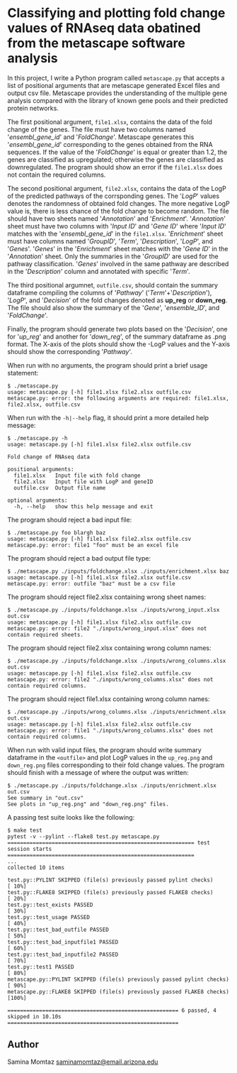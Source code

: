 # Classifying and plotting fold change values of RNAseq data obatined from the metascape software analysis

In this project, I write a Python program called `metascape.py` that accepts a list of positional arguments that are metascape generated Excel files and output csv file. Metascape provides the understanding of the multiple gene analysis compared with the library of known gene pools and their predicted protein networks.

The first positional argument, `file1.xlsx`, contains the data of the fold change of the genes. The file must have two columns named '_ensembl_gene_id_' and '_FoldChange_'. Metascape generates this '_ensembl_gene_id_' corresponding to the genes obtained from the RNA sequences. If the value of the '_FoldChange_' is equal or greater than 1.2, the genes are classified as upregulated; otherwise the genes are classified as downregulated. The program should show an error if the `file1.xlsx` does not contain the required columns.

The second positional argument, `file2.xlsx`, contains the data of the LogP of the predicted pathways of the corrsponding genes. The '_LogP_' values denotes the randomness of obtained fold changes. The more negative LogP value is, there is less chance of the fold change to become random. The file should have two sheets named '_Annotation_' and '_Enrichment_'. '_Annotation_' sheet must have two columns with '_Input ID_' and '_Gene ID_' where '_Input ID_' matches with the '_ensembl_gene_id_' in the `file1.xlsx`. '_Enrichment_' sheet must have columns named '_GroupID_', '_Term_', '_Description_', '_LogP_', and '_Genes_'. '_Genes_' in the '_Enrichment_' sheet matches with the '_Gene ID_' in the '_Annotation_' sheet. Only the summaries in the '_GroupID_' are used for the pathway classification. '_Genes_' involved in the same pathway are described in the '_Description_' column and annotated with specific '_Term_'. 

The third positional argumnet, `outfile.csv`, should contain the summary dataframe compiling the columns of '_Pathway_' ('_Term_'+'_Description_'), '_LogP_', and '_Decision_' of the fold changes denoted as **up_reg** or **down_reg**. The file should also show the summary of the '_Gene_', '_ensemble_ID_', and '_FoldChange_'. 

Finally, the program should generate two plots based on the '_Decision_', one for '_up_reg_' and another for '_down_reg_', of the summary dataframe as .png format. The X-axis of the plots should show the -LogP values and the Y-axis should show the corresponding '_Pathway_'.

When run with no arguments, the program should print a brief usage statement:

```
$ ./metascape.py
usage: metascape.py [-h] file1.xlsx file2.xlsx outfile.csv
metascape.py: error: the following arguments are required: file1.xlsx, file2.xlsx, outfile.csv
```

When run with the `-h|--help` flag, it should print a more detailed help message:

```
$ ./metascape.py -h
usage: metascape.py [-h] file1.xlsx file2.xlsx outfile.csv

Fold change of RNAseq data

positional arguments:
  file1.xlsx   Input file with fold change
  file2.xlsx   Input file with LogP and geneID
  outfile.csv  Output file name

optional arguments:
  -h, --help   show this help message and exit
 ```

The program should reject a bad input file:

```
$ ./metascape.py foo blargh baz
usage: metascape.py [-h] file1.xlsx file2.xlsx outfile.csv
metascape.py: error: file1 "foo" must be an excel file
```

The program should reject a bad output file type:
```
$ ./metascape.py ./inputs/foldchange.xlsx ./inputs/enrichment.xlsx baz
usage: metascape.py [-h] file1.xlsx file2.xlsx outfile.csv
metascape.py: error: outfile "baz" must be a csv file
```

The program should reject file2.xlsx containing wrong sheet names:

```
$ ./metascape.py ./inputs/foldchange.xlsx ./inputs/wrong_input.xlsx out.csv
usage: metascape.py [-h] file1.xlsx file2.xlsx outfile.csv
metascape.py: error: file2 "./inputs/wrong_input.xlsx" does not contain required sheets.
```

The program should reject file2.xlsx containing wrong column names:

```
$ ./metascape.py ./inputs/foldchange.xlsx ./inputs/wrong_columns.xlsx out.csv
usage: metascape.py [-h] file1.xlsx file2.xlsx outfile.csv
metascape.py: error: file2 "./inputs/wrong_columns.xlsx" does not contain required columns.
```

The program should reject file1.xlsx containing wrong column names:

```
$ ./metascape.py ./inputs/wrong_columns.xlsx ./inputs/enrichment.xlsx out.csv
usage: metascape.py [-h] file1.xlsx file2.xlsx outfile.csv
metascape.py: error: file1 "./inputs/wrong_columns.xlsx" does not contain required columns.
```

When run with valid input files, the program should write summary dataframe in the `<outfile>` and plot LogP values in the `up_reg.png` and `down_reg.png` files corresponding to their fold change values.
The program should finish with a message of where the output was written:

```
$ ./metascape.py ./inputs/foldchange.xlsx ./inputs/enrichment.xlsx out.csv
See summary in "out.csv"
See plots in "up_reg.png" and "down_reg.png" files.
```

A passing test suite looks like the following:

```
$ make test
pytest -v --pylint --flake8 test.py metascape.py
=========================================================== test session starts ===========================================================
...
collected 10 items                                                                                                                        

test.py::PYLINT SKIPPED (file(s) previously passed pylint checks)                                                                   [ 10%]
test.py::FLAKE8 SKIPPED (file(s) previously passed FLAKE8 checks)                                                                   [ 20%]
test.py::test_exists PASSED                                                                                                         [ 30%]
test.py::test_usage PASSED                                                                                                          [ 40%]
test.py::test_bad_outfile PASSED                                                                                                    [ 50%]
test.py::test_bad_inputfile1 PASSED                                                                                                 [ 60%]
test.py::test_bad_inputfile2 PASSED                                                                                                 [ 70%]
test.py::test1 PASSED                                                                                                               [ 80%]
metascape.py::PYLINT SKIPPED (file(s) previously passed pylint checks)                                                              [ 90%]
metascape.py::FLAKE8 SKIPPED (file(s) previously passed FLAKE8 checks)                                                              [100%]

====================================================== 6 passed, 4 skipped in 10.10s ======================================================
```

## Author

Samina Momtaz <saminamomtaz@email.arizona.edu>
